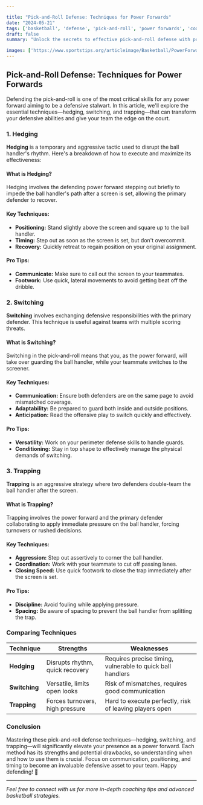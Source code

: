 ```yaml
---

title: "Pick-and-Roll Defense: Techniques for Power Forwards"
date: "2024-05-21"
tags: ['basketball', 'defense', 'pick-and-roll', 'power forwards', 'coaching', 'techniques', 'strategy', 'hedging', 'switching', 'trapping']
draft: false
summary: "Unlock the secrets to effective pick-and-roll defense with proven techniques for power forwards, including hedging, switching, and trapping, to shut down your opponents on the court."

images: ['https://www.sportstips.org/articleimage/Basketball/PowerForward/pick_and_roll_defense_techniques_for_power_forwards.webp']
---
```


## Pick-and-Roll Defense: Techniques for Power Forwards

Defending the pick-and-roll is one of the most critical skills for any power forward aiming to be a defensive stalwart. In this article, we'll explore the essential techniques—hedging, switching, and trapping—that can transform your defensive abilities and give your team the edge on the court.

### 1. Hedging

**Hedging** is a temporary and aggressive tactic used to disrupt the ball handler's rhythm. Here's a breakdown of how to execute and maximize its effectiveness:

#### What is Hedging?

Hedging involves the defending power forward stepping out briefly to impede the ball handler's path after a screen is set, allowing the primary defender to recover.

#### Key Techniques:

- **Positioning:** Stand slightly above the screen and square up to the ball handler.
- **Timing:** Step out as soon as the screen is set, but don't overcommit.
- **Recovery:** Quickly retreat to regain position on your original assignment.

#### Pro Tips:

- **Communicate:** Make sure to call out the screen to your teammates.
- **Footwork:** Use quick, lateral movements to avoid getting beat off the dribble.

### 2. Switching

**Switching** involves exchanging defensive responsibilities with the primary defender. This technique is useful against teams with multiple scoring threats.

#### What is Switching?

Switching in the pick-and-roll means that you, as the power forward, will take over guarding the ball handler, while your teammate switches to the screener.

#### Key Techniques:

- **Communication:** Ensure both defenders are on the same page to avoid mismatched coverage.
- **Adaptability:** Be prepared to guard both inside and outside positions.
- **Anticipation:** Read the offensive play to switch quickly and effectively.

#### Pro Tips:

- **Versatility:** Work on your perimeter defense skills to handle guards.
- **Conditioning:** Stay in top shape to effectively manage the physical demands of switching.

### 3. Trapping

**Trapping** is an aggressive strategy where two defenders double-team the ball handler after the screen.

#### What is Trapping?

Trapping involves the power forward and the primary defender collaborating to apply immediate pressure on the ball handler, forcing turnovers or rushed decisions.

#### Key Techniques:

- **Aggression:** Step out assertively to corner the ball handler.
- **Coordination:** Work with your teammate to cut off passing lanes.
- **Closing Speed:** Use quick footwork to close the trap immediately after the screen is set.

#### Pro Tips:

- **Discipline:** Avoid fouling while applying pressure.
- **Spacing:** Be aware of spacing to prevent the ball handler from splitting the trap.

### Comparing Techniques

| Technique | Strengths | Weaknesses |
|-----------|-----------|------------|
| **Hedging** | Disrupts rhythm, quick recovery | Requires precise timing, vulnerable to quick ball handlers |
| **Switching** | Versatile, limits open looks | Risk of mismatches, requires good communication |
| **Trapping** | Forces turnovers, high pressure | Hard to execute perfectly, risk of leaving players open |

### Conclusion

Mastering these pick-and-roll defense techniques—hedging, switching, and trapping—will significantly elevate your presence as a power forward. Each method has its strengths and potential drawbacks, so understanding when and how to use them is crucial. Focus on communication, positioning, and timing to become an invaluable defensive asset to your team. Happy defending! 🏀

---

*Feel free to connect with us for more in-depth coaching tips and advanced basketball strategies.*